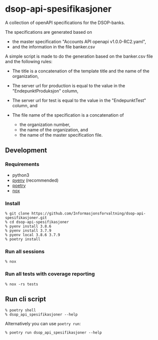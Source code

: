 # dsop-api-spesifikasjoner

A collection of openAPI specifications for the DSOP-banks.

The specifications are generated based on

- the master specification "Accounts API openapi v1.0.0-RC2.yaml",
- and the information in the file banker.csv

A simple script is made to do the generation based on the banker.csv file and the following rules:

- The title is a concatenation of the template title and the name of the organization,
- The server url for production is equal to the value in the "EndepunktProduksjon" column,
- The server url for test is equal to the value in the "EndepunktTest" column, and
- The file name of the specification is a concatenation of

  - the organization number,
  - the name of the organization, and
  - the name of the master specification file.

## Development
### Requirements
- python3
- [pyenv](https://github.com/pyenv/pyenv) (recommended)
- [poetry](https://python-poetry.org/)
- [nox](https://nox.thea.codes/en/stable/)

### Install
```
% git clone https://github.com/Informasjonsforvaltning/dsop-api-spesifikasjoner.git
% cd dsop-api-spesifikasjoner
% pyenv install 3.8.6
% pyenv install 3.7.9
% pyenv local 3.8.6 3.7.9
% poetry install
```
### Run all sessions
```
% nox
```
### Run all tests with coverage reporting
```
% nox -rs tests
```
## Run cli script
```
% poetry shell
% dsop_api_spesifikasjoner --help
```
Alternatively you can use `poetry run`:
```
% poetry run dsop_api_spesifikasjoner --help
```
